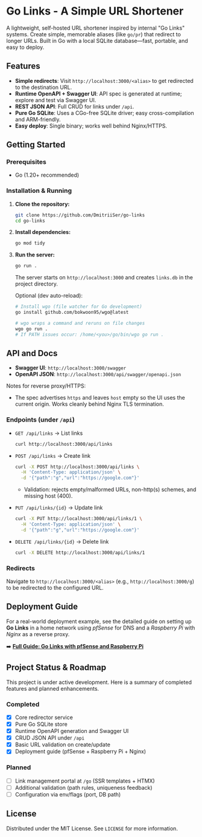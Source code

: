 # Go Links - A Simple URL Shortener

A lightweight, self-hosted URL shortener inspired by internal "Go Links" systems. Create simple, memorable aliases (like `go/pr`) that redirect to longer URLs. Built in Go with a local SQLite database—fast, portable, and easy to deploy.

## Features

- **Simple redirects**: Visit `http://localhost:3000/<alias>` to get redirected to the destination URL.
- **Runtime OpenAPI + Swagger UI**: API spec is generated at runtime; explore and test via Swagger UI.
- **REST JSON API**: Full CRUD for links under `/api`.
- **Pure Go SQLite**: Uses a CGo-free SQLite driver; easy cross-compilation and ARM-friendly.
- **Easy deploy**: Single binary; works well behind Nginx/HTTPS.

## Getting Started

### Prerequisites

- Go (1.20+ recommended)

### Installation & Running

1.  **Clone the repository:**

    ```bash
    git clone https://github.com/DmitriiSer/go-links
    cd go-links
    ```

2.  **Install dependencies:**

    ```bash
    go mod tidy
    ```

3.  **Run the server:**
    ```bash
    go run .
    ```

    The server starts on `http://localhost:3000` and creates `links.db` in the project directory.

    Optional (dev auto-reload):
    ```bash
    # Install wgo (file watcher for Go development)
    go install github.com/bokwoon95/wgo@latest
    
    # wgo wraps a command and reruns on file changes
    wgo go run .
    # If PATH issues occur: /home/<you>/go/bin/wgo go run .
    ```

## API and Docs

- **Swagger UI**: `http://localhost:3000/swagger`
- **OpenAPI JSON**: `http://localhost:3000/api/swagger/openapi.json`

Notes for reverse proxy/HTTPS:
- The spec advertises `https` and leaves `host` empty so the UI uses the current origin. Works cleanly behind Nginx TLS termination.

### Endpoints (under `/api`)

- `GET /api/links` → List links
  ```bash
  curl http://localhost:3000/api/links
  ```

- `POST /api/links` → Create link
  ```bash
  curl -X POST http://localhost:3000/api/links \
    -H 'Content-Type: application/json' \
    -d '{"path":"g","url":"https://google.com"}'
  ```
  - Validation: rejects empty/malformed URLs, non-http(s) schemes, and missing host (400).

- `PUT /api/links/{id}` → Update link
  ```bash
  curl -X PUT http://localhost:3000/api/links/1 \
    -H 'Content-Type: application/json' \
    -d '{"path":"g","url":"https://google.com"}'
  ```

- `DELETE /api/links/{id}` → Delete link
  ```bash
  curl -X DELETE http://localhost:3000/api/links/1
  ```

### Redirects

Navigate to `http://localhost:3000/<alias>` (e.g., `http://localhost:3000/g`) to be redirected to the configured URL.

## Deployment Guide

For a real-world deployment example, see the detailed guide on setting up **Go Links** in a home network using _pfSense_ for DNS and a _Raspberry Pi_ with _Nginx_ as a reverse proxy.

➡️ **[Full Guide: Go Links with pfSense and Raspberry Pi](./docs/pfsense-raspberrypi-guide.md)**

## Project Status & Roadmap

This project is under active development. Here is a summary of completed features and planned enhancements.

### Completed

- [x] Core redirector service
- [x] Pure Go SQLite store
- [x] Runtime OpenAPI generation and Swagger UI
- [x] CRUD JSON API under `/api`
- [x] Basic URL validation on create/update
- [x] Deployment guide (pfSense + Raspberry Pi + Nginx)

### Planned

- [ ] Link management portal at `/go` (SSR templates + HTMX)
- [ ] Additional validation (path rules, uniqueness feedback)
- [ ] Configuration via env/flags (port, DB path)

## License

Distributed under the MIT License. See `LICENSE` for more information.
